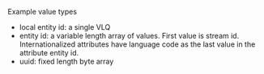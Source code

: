 Example value types
- local entity id: a single VLQ
- entity id: a variable length array of values. First value is stream id. Internationalized attributes have language code as the last value in the attribute entity id.
- uuid: fixed length byte array